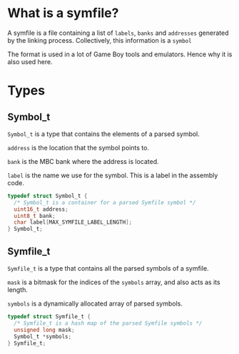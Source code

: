 # What is a symfile?

A symfile is a file containing a list of `labels`, `banks` and `addresses` generated by the linking process. Collectively, this information is a `symbol`

The format is used in a lot of Game Boy tools and emulators. Hence why it is also used here.

# Types

## Symbol_t

`Symbol_t` is a type that contains the elements of a parsed symbol.

`address` is the location that the symbol points to.

`bank` is the MBC bank where the address is located.

`label` is the name we use for the symbol. This is a label in the assembly code.

```c
typedef struct Symbol_t {
  /* Symbol_t is a container for a parsed Symfile symbol */
  uint16_t address;
  uint8_t bank;
  char label[MAX_SYMFILE_LABEL_LENGTH];
} Symbol_t;
```

## Symfile_t

`Symfile_t` is a type that contains all the parsed symbols of a symfile.

`mask` is a bitmask for the indices of the `symbols` array, and also acts as its length.

`symbols` is a dynamically allocated array of parsed symbols.

```c
typedef struct Symfile_t {
  /* Symfile_t is a hash map of the parsed Symfile symbols */
  unsigned long mask;
  Symbol_t *symbols;
} Symfile_t;
```
